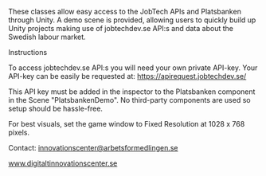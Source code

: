 These classes allow easy access to the JobTech APIs and Platsbanken through Unity. A demo scene is provided, allowing users to quickly build up Unity projects making use of jobtechdev.se API:s and data about the Swedish labour market. 

Instructions

To access jobtechdev.se API:s you will need your own private API-key. Your API-key can be easily be requested at:
https://apirequest.jobtechdev.se/

This API key must be added in the inspector to the Platsbanken component in the Scene "PlatsbankenDemo". No third-party components are used so setup should be hassle-free.

For best visuals, set the game window to Fixed Resolution at 1028 x 768 pixels.

Contact: innovationscenter@arbetsformedlingen.se

www.digitaltinnovationscenter.se
